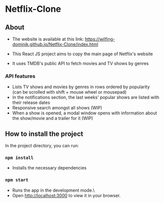 # Netflix-Clone

## About
- The website is available at this link: https://wilfing-dominik.github.io/Netflix-Clone/index.html

- This React JS project aims to copy the main page of Netflix's website
- It uses TMDB's public API to fetch movies and TV shows by genres

### API features
- Lists TV shows and movies by genres in rows ordered by popularity (can be scrolled with shift + mouse wheel or mousepad)
- In the notifications section, the last weeks' popular shows are listed with their release dates
- Responsive search amongst all shows (WIP)
- When a show is opened, a modal window opens with information about the show/movie and a trailer for it (WIP)

## How to install the project

In the project directory, you can run:

### `npm install`

- Installs the necessary dependencies

### `npm start`

- Runs the app in the development mode.\
- Open [http://localhost:3000](http://localhost:3000) to view it in your browser.
